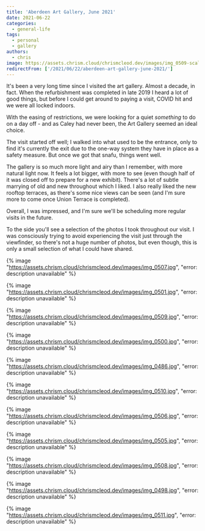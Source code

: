 ```yaml
---
title: 'Aberdeen Art Gallery, June 2021'
date: 2021-06-22
categories:
  - general-life
tags:
  - personal
  - gallery
authors:
  - chris
image: https://assets.chrism.cloud/chrismcleod.dev/images/img_0509-scaled.jpg
redirectFrom: ['/2021/06/22/aberdeen-art-gallery-june-2021/']
---
```


It's been a very long time since I visited the art gallery. Almost a decade, in fact. When the refurbishment was completed in late 2019 I heard a lot of good things, but before I could get around to paying a visit, COVID hit and we were all locked indoors.

With the easing of restrictions, we were looking for a quiet _something_ to do on a day off - and as Caley had never been, the Art Gallery seemed an ideal choice.

The visit started off well; I walked into what used to be the entrance, only to find it's currently the exit due to the one-way system they have in place as a safety measure. But once we got that snafu, things went well.

The gallery is so much more light and airy than I remember, with more natural light now. It feels a lot bigger, with more to see (even though half of it was closed off to prepare for a new exhibit). There's a lot of subtle marrying of old and new throughout which I liked. I also really liked the new rooftop terraces, as there's some nice views can be seen (and I'm sure more to come once Union Terrace is completed).

Overall, I was impressed, and I'm sure we'll be scheduling more regular visits in the future.

To the side you'll see a selection of the photos I took throughout our visit. I was consciously trying to avoid experiencing the visit just through the viewfinder, so there's not a huge number of photos, but even though, this is only a small selection of what I could have shared.

{% image "https://assets.chrism.cloud/chrismcleod.dev/images/img_0507.jpg", "error: description unavailable" %}

{% image "https://assets.chrism.cloud/chrismcleod.dev/images/img_0501.jpg", "error: description unavailable" %}

{% image "https://assets.chrism.cloud/chrismcleod.dev/images/img_0509.jpg", "error: description unavailable" %}

{% image "https://assets.chrism.cloud/chrismcleod.dev/images/img_0500.jpg", "error: description unavailable" %}

{% image "https://assets.chrism.cloud/chrismcleod.dev/images/img_0486.jpg", "error: description unavailable" %}

{% image "https://assets.chrism.cloud/chrismcleod.dev/images/img_0510.jpg", "error: description unavailable" %}

{% image "https://assets.chrism.cloud/chrismcleod.dev/images/img_0506.jpg", "error: description unavailable" %}

{% image "https://assets.chrism.cloud/chrismcleod.dev/images/img_0505.jpg", "error: description unavailable" %}

{% image "https://assets.chrism.cloud/chrismcleod.dev/images/img_0508.jpg", "error: description unavailable" %}

{% image "https://assets.chrism.cloud/chrismcleod.dev/images/img_0498.jpg", "error: description unavailable" %}

{% image "https://assets.chrism.cloud/chrismcleod.dev/images/img_0511.jpg", "error: description unavailable" %}
